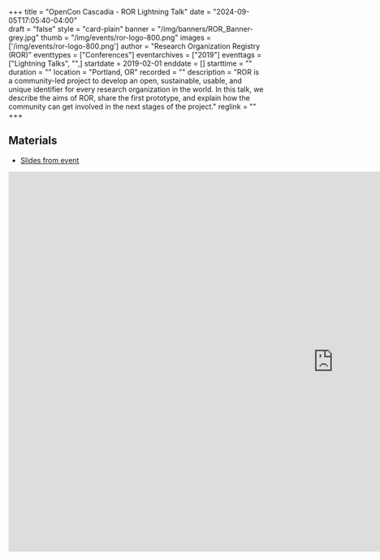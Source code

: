 +++
title = "OpenCon Cascadia - ROR Lightning Talk" 
date = "2024-09-05T17:05:40-04:00"  
draft = "false" 
style = "card-plain" 
banner = "/img/banners/ROR_Banner-grey.jpg" 
thumb = "/img/events/ror-logo-800.png" 
images = ['/img/events/ror-logo-800.png']
author = "Research Organization Registry (ROR)" 
eventtypes = ["Conferences"]
eventarchives = ["2019"]
eventtags = ["Lightning Talks", "",]
startdate = 2019-02-01
enddate = []
starttime = ""
duration = ""
location = "Portland, OR"
recorded = ""
description = "ROR is a community-led project to develop an open, sustainable, usable, and unique identifier for every research organization in the world. In this talk, we describe the aims of ROR, share the first prototype, and explain how the community can get involved in the next stages of the project."
reglink = ""
+++

## Materials 

- [Slides from event](https://docs.google.com/presentation/d/1s-kNMBwmZ7zH2DLjxZWzCGofnVROJKjMBwTWP24J434/pub?start=false&loop=false&delayms=3000)

<iframe src="https://docs.google.com/presentation/d/1s-kNMBwmZ7zH2DLjxZWzCGofnVROJKjMBwTWP24J434/embed?start=false&loop=false&delayms=3000" frameborder="0" width="1280" height="749" allowfullscreen="true" mozallowfullscreen="true" webkitallowfullscreen="true"></iframe>


